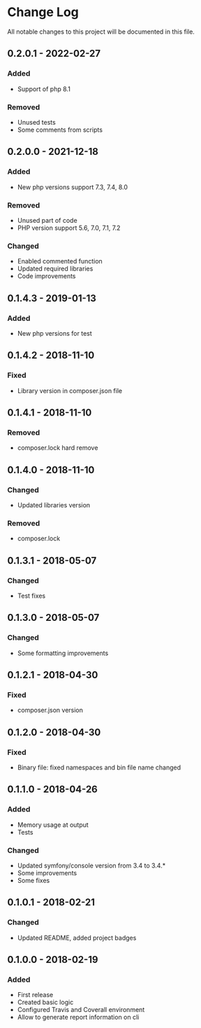 # Change Log
All notable changes to this project will be documented in this file.

## 0.2.0.1 - 2022-02-27
### Added
* Support of php 8.1
### Removed
* Unused tests
* Some comments from scripts

## 0.2.0.0 - 2021-12-18
### Added
* New php versions support 7.3, 7.4, 8.0
### Removed
* Unused part of code
* PHP version support 5.6, 7.0, 7.1, 7.2
### Changed
* Enabled commented function
* Updated required libraries
* Code improvements

## 0.1.4.3 - 2019-01-13
### Added
* New php versions for test

## 0.1.4.2 - 2018-11-10
### Fixed
* Library version in composer.json file

## 0.1.4.1 - 2018-11-10
### Removed
* composer.lock hard remove

## 0.1.4.0 - 2018-11-10
### Changed
* Updated libraries version
### Removed
* composer.lock

## 0.1.3.1 - 2018-05-07
### Changed
* Test fixes

## 0.1.3.0 - 2018-05-07
### Changed
* Some formatting improvements

## 0.1.2.1 - 2018-04-30
### Fixed
* composer.json version

## 0.1.2.0 - 2018-04-30
### Fixed
* Binary file: fixed namespaces and bin file name changed

## 0.1.1.0 - 2018-04-26
### Added
* Memory usage at output
* Tests

### Changed
* Updated symfony/console version from 3.4 to 3.4.*
* Some improvements
* Some fixes

## 0.1.0.1 - 2018-02-21
### Changed
* Updated README, added project badges


## 0.1.0.0 - 2018-02-19
### Added
* First release
* Created basic logic
* Configured Travis and Coverall environment
* Allow to generate report information on cli
